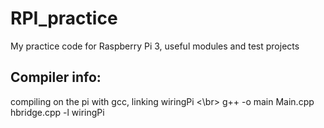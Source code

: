 # RPI_practice
My practice code for Raspberry Pi 3, useful modules and test projects

## Compiler info:
compiling on the pi with gcc, linking wiringPi <\br>
g++ -o main Main.cpp hbridge.cpp -l wiringPi


